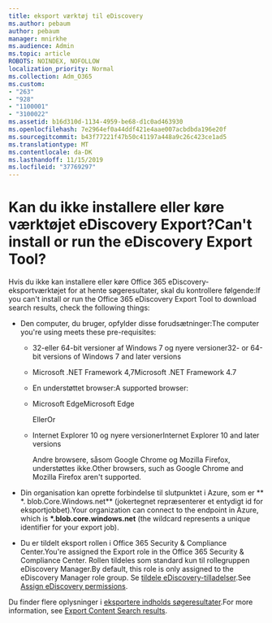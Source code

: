 ```yaml
---
title: eksport værktøj til eDiscovery
ms.author: pebaum
author: pebaum
manager: mnirkhe
ms.audience: Admin
ms.topic: article
ROBOTS: NOINDEX, NOFOLLOW
localization_priority: Normal
ms.collection: Adm_O365
ms.custom:
- "263"
- "928"
- "1100001"
- "3100022"
ms.assetid: b16d310d-1134-4959-be68-d1c0ad463930
ms.openlocfilehash: 7e2964ef0a44ddf421e4aae007acbdbda196e20f
ms.sourcegitcommit: b43f77221f47b50c41197a448a9c26c423ce1ad5
ms.translationtype: MT
ms.contentlocale: da-DK
ms.lasthandoff: 11/15/2019
ms.locfileid: "37769297"
---
```

# <a name="cant-install-or-run-the-ediscovery-export-tool"></a><span data-ttu-id="ad925-102">Kan du ikke installere eller køre værktøjet eDiscovery Export?</span><span class="sxs-lookup"><span data-stu-id="ad925-102">Can't install or run the eDiscovery Export Tool?</span></span>

<span data-ttu-id="ad925-103">Hvis du ikke kan installere eller køre Office 365 eDiscovery-eksportværktøjet for at hente søgeresultater, skal du kontrollere følgende:</span><span class="sxs-lookup"><span data-stu-id="ad925-103">If you can't install or run the Office 365 eDiscovery Export Tool to download search results, check the following things:</span></span>
  
- <span data-ttu-id="ad925-104">Den computer, du bruger, opfylder disse forudsætninger:</span><span class="sxs-lookup"><span data-stu-id="ad925-104">The computer you're using meets these pre-requisites:</span></span>

  - <span data-ttu-id="ad925-105">32-eller 64-bit versioner af Windows 7 og nyere versioner</span><span class="sxs-lookup"><span data-stu-id="ad925-105">32- or 64-bit versions of Windows 7 and later versions</span></span>

  - <span data-ttu-id="ad925-106">Microsoft .NET Framework 4,7</span><span class="sxs-lookup"><span data-stu-id="ad925-106">Microsoft .NET Framework 4.7</span></span>

  - <span data-ttu-id="ad925-107">En understøttet browser:</span><span class="sxs-lookup"><span data-stu-id="ad925-107">A supported browser:</span></span>

  - <span data-ttu-id="ad925-108">Microsoft Edge</span><span class="sxs-lookup"><span data-stu-id="ad925-108">Microsoft Edge</span></span>

    <span data-ttu-id="ad925-109">Eller</span><span class="sxs-lookup"><span data-stu-id="ad925-109">Or</span></span>

  - <span data-ttu-id="ad925-110">Internet Explorer 10 og nyere versioner</span><span class="sxs-lookup"><span data-stu-id="ad925-110">Internet Explorer 10 and later versions</span></span>

    <span data-ttu-id="ad925-111">Andre browsere, såsom Google Chrome og Mozilla Firefox, understøttes ikke.</span><span class="sxs-lookup"><span data-stu-id="ad925-111">Other browsers, such as Google Chrome and Mozilla Firefox aren't supported.</span></span>

- <span data-ttu-id="ad925-112">Din organisation kan oprette forbindelse til slutpunktet i Azure, som er \*\* \*. blob.Core.Windows.net\*\* (jokertegnet repræsenterer et entydigt id for eksportjobbet).</span><span class="sxs-lookup"><span data-stu-id="ad925-112">Your organization can connect to the endpoint in Azure, which is **\*.blob.core.windows.net** (the wildcard represents a unique identifier for your export job).</span></span>

- <span data-ttu-id="ad925-113">Du er tildelt eksport rollen i Office 365 Security &amp; Compliance Center.</span><span class="sxs-lookup"><span data-stu-id="ad925-113">You're assigned the Export role in the Office 365 Security &amp; Compliance Center.</span></span> <span data-ttu-id="ad925-114">Rollen tildeles som standard kun til rollegruppen eDiscovery Manager.</span><span class="sxs-lookup"><span data-stu-id="ad925-114">By default, this role is only assigned to the eDiscovery Manager role group.</span></span> <span data-ttu-id="ad925-115">Se [tildele eDiscovery-tilladelser](https://docs.microsoft.com/office365/securitycompliance/assign-ediscovery-permissions).</span><span class="sxs-lookup"><span data-stu-id="ad925-115">See [Assign eDiscovery permissions](https://docs.microsoft.com/office365/securitycompliance/assign-ediscovery-permissions).</span></span>

<span data-ttu-id="ad925-116">Du finder flere oplysninger i [eksportere indholds søgeresultater](https://docs.microsoft.com/office365/securitycompliance/export-search-results).</span><span class="sxs-lookup"><span data-stu-id="ad925-116">For more information, see [Export Content Search results](https://docs.microsoft.com/office365/securitycompliance/export-search-results).</span></span>
  